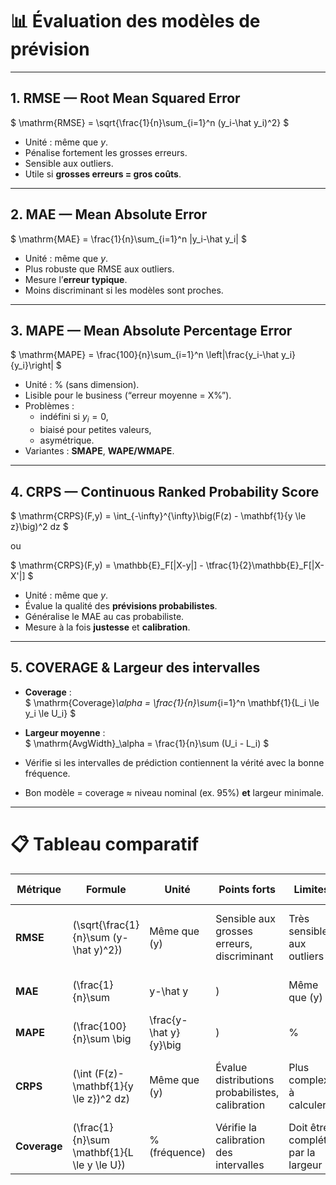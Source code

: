 # 📊 Évaluation des modèles de prévision

---

## 1. RMSE — Root Mean Squared Error
$
\mathrm{RMSE} = \sqrt{\frac{1}{n}\sum_{i=1}^n (y_i-\hat y_i)^2}
$

- Unité : même que $y$.  
- Pénalise fortement les grosses erreurs.  
- Sensible aux outliers.  
- Utile si **grosses erreurs = gros coûts**.  

---

## 2. MAE — Mean Absolute Error
$
\mathrm{MAE} = \frac{1}{n}\sum_{i=1}^n |y_i-\hat y_i|
$

- Unité : même que $y$.  
- Plus robuste que RMSE aux outliers.  
- Mesure l’**erreur typique**.  
- Moins discriminant si les modèles sont proches.  

---

## 3. MAPE — Mean Absolute Percentage Error
$
\mathrm{MAPE} = \frac{100}{n}\sum_{i=1}^n \left|\frac{y_i-\hat y_i}{y_i}\right|
$

- Unité : % (sans dimension).  
- Lisible pour le business (“erreur moyenne = X%”).  
- Problèmes :  
  - indéfini si $y_i=0$,  
  - biaisé pour petites valeurs,  
  - asymétrique.  
- Variantes : **SMAPE**, **WAPE/WMAPE**.  

---

## 4. CRPS — Continuous Ranked Probability Score
$
\mathrm{CRPS}(F,y) = \int_{-\infty}^{\infty}\big(F(z) - \mathbf{1}\{y \le z\}\big)^2 dz
$

ou

$
\mathrm{CRPS}(F,y) = \mathbb{E}_F[|X-y|] - \tfrac{1}{2}\mathbb{E}_F[|X-X'|]
$

- Unité : même que $y$.  
- Évalue la qualité des **prévisions probabilistes**.  
- Généralise le MAE au cas probabiliste.  
- Mesure à la fois **justesse** et **calibration**.  

---

## 5. COVERAGE & Largeur des intervalles
- **Coverage** :  
$
\mathrm{Coverage}_\alpha = \frac{1}{n}\sum_{i=1}^n \mathbf{1}\{L_i \le y_i \le U_i\}
$

- **Largeur moyenne** :  
$
\mathrm{AvgWidth}_\alpha = \frac{1}{n}\sum (U_i - L_i)
$

- Vérifie si les intervalles de prédiction contiennent la vérité avec la bonne fréquence.  
- Bon modèle = coverage ≈ niveau nominal (ex. 95%) **et** largeur minimale.  

---

# 📋 Tableau comparatif

| **Métrique** | **Formule** | **Unité** | **Points forts** | **Limites** | **Cas d’usage typiques** |
|--------------|-------------|-----------|------------------|-------------|--------------------------|
| **RMSE** | \(\sqrt{\frac{1}{n}\sum (y-\hat y)^2}\) | Même que \(y\) | Sensible aux grosses erreurs, discriminant | Très sensible aux outliers | Prévision de charges critiques, énergie, finance |
| **MAE** | \(\frac{1}{n}\sum |y-\hat y|\) | Même que \(y\) | Robuste, interprétation simple | Ne différencie pas assez les grosses erreurs | Prévision ventes/logistique avec bruit |
| **MAPE** | \(\frac{100}{n}\sum \big|\frac{y-\hat y}{y}\big|\) | % | Sans unité, lisible en business | Indéfini si \(y=0\), biais sur petites valeurs | Reporting business, comparaisons produits |
| **CRPS** | \(\int (F(z)-\mathbf{1}\{y \le z\})^2 dz\) | Même que \(y\) | Évalue distributions probabilistes, calibration | Plus complexe à calculer | Météo, énergie, finance (prévisions probabilistes) |
| **Coverage** | \(\frac{1}{n}\sum \mathbf{1}\{L \le y \le U\}\) | % (fréquence) | Vérifie la calibration des intervalles | Doit être complété par la largeur | Qualité des intervalles de prédiction (forecasting) |